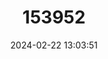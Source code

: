 ---
title: "153952"
category: "Procambarus gracilis"
draft: false
date: 2024-02-22 13:03:51
languages:
  English: ["Prairie Crayfish"]
---